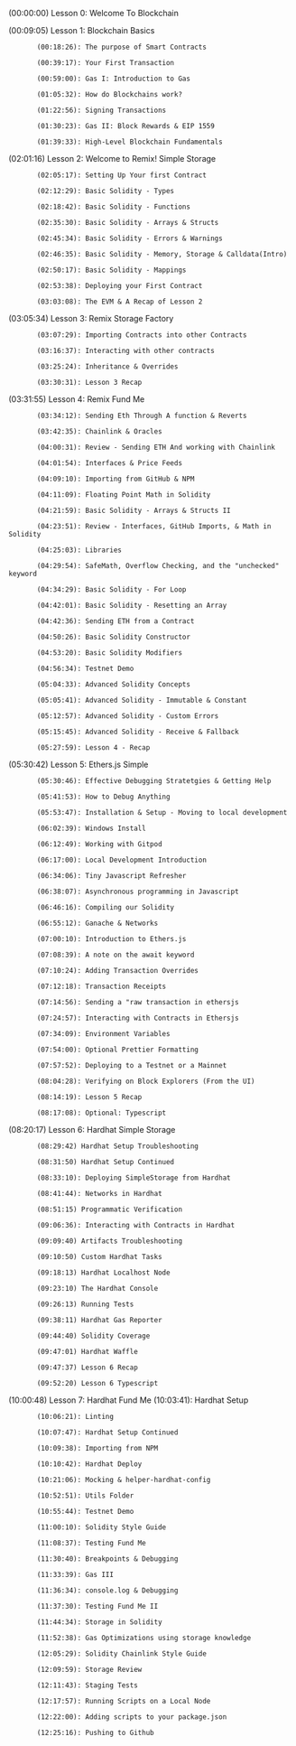 
(00:00:00) Lesson 0: Welcome To Blockchain

(00:09:05) Lesson 1: Blockchain Basics

           (00:18:26): The purpose of Smart Contracts

           (00:39:17): Your First Transaction

           (00:59:00): Gas I: Introduction to Gas

           (01:05:32): How do Blockchains work?

           (01:22:56): Signing Transactions

           (01:30:23): Gas II: Block Rewards & EIP 1559

           (01:39:33): High-Level Blockchain Fundamentals

(02:01:16) Lesson 2: Welcome to Remix! Simple Storage

           (02:05:17): Setting Up Your first Contract

           (02:12:29): Basic Solidity - Types

           (02:18:42): Basic Solidity - Functions

           (02:35:30): Basic Solidity - Arrays & Structs

           (02:45:34): Basic Solidity - Errors & Warnings

           (02:46:35): Basic Solidity - Memory, Storage & Calldata(Intro)

           (02:50:17): Basic Solidity - Mappings

           (02:53:38): Deploying your First Contract

           (03:03:08): The EVM & A Recap of Lesson 2

(03:05:34) Lesson 3: Remix Storage Factory

           (03:07:29): Importing Contracts into other Contracts

           (03:16:37): Interacting with other contracts

           (03:25:24): Inheritance & Overrides

           (03:30:31): Lesson 3 Recap

(03:31:55) Lesson 4: Remix Fund Me

           (03:34:12): Sending Eth Through A function & Reverts

           (03:42:35): Chainlink & Oracles

           (04:00:31): Review - Sending ETH And working with Chainlink

           (04:01:54): Interfaces & Price Feeds

           (04:09:10): Importing from GitHub & NPM

           (04:11:09): Floating Point Math in Solidity

           (04:21:59): Basic Solidity - Arrays & Structs II

           (04:23:51): Review - Interfaces, GitHub Imports, & Math in Solidity

           (04:25:03): Libraries

           (04:29:54): SafeMath, Overflow Checking, and the "unchecked" keyword

           (04:34:29): Basic Solidity - For Loop

           (04:42:01): Basic Solidity - Resetting an Array

           (04:42:36): Sending ETH from a Contract

           (04:50:26): Basic Solidity Constructor

           (04:53:20): Basic Solidity Modifiers

           (04:56:34): Testnet Demo

           (05:04:33): Advanced Solidity Concepts

           (05:05:41): Advanced Solidity - Immutable & Constant

           (05:12:57): Advanced Solidity - Custom Errors

           (05:15:45): Advanced Solidity - Receive & Fallback

           (05:27:59): Lesson 4 - Recap

(05:30:42) Lesson 5: Ethers.js Simple 

           (05:30:46): Effective Debugging Stratetgies & Getting Help

           (05:41:53): How to Debug Anything

           (05:53:47): Installation & Setup - Moving to local development

           (06:02:39): Windows Install

           (06:12:49): Working with Gitpod

           (06:17:00): Local Development Introduction

           (06:34:06): Tiny Javascript Refresher

           (06:38:07): Asynchronous programming in Javascript

           (06:46:16): Compiling our Solidity

           (06:55:12): Ganache & Networks

           (07:00:10): Introduction to Ethers.js

           (07:08:39): A note on the await keyword

           (07:10:24): Adding Transaction Overrides

           (07:12:18): Transaction Receipts

           (07:14:56): Sending a "raw transaction in ethersjs

           (07:24:57): Interacting with Contracts in Ethersjs

           (07:34:09): Environment Variables

           (07:54:00): Optional Prettier Formatting

           (07:57:52): Deploying to a Testnet or a Mainnet

           (08:04:28): Verifying on Block Explorers (From the UI)

           (08:14:19): Lesson 5 Recap

           (08:17:08): Optional: Typescript

(08:20:17) Lesson 6: Hardhat Simple Storage

           (08:29:42) Hardhat Setup Troubleshooting

           (08:31:50) Hardhat Setup Continued

           (08:33:10): Deploying SimpleStorage from Hardhat

           (08:41:44): Networks in Hardhat

           (08:51:15) Programmatic Verification

           (09:06:36): Interacting with Contracts in Hardhat

           (09:09:40) Artifacts Troubleshooting

           (09:10:50) Custom Hardhat Tasks

           (09:18:13) Hardhat Localhost Node

           (09:23:10) The Hardhat Console

           (09:26:13) Running Tests

           (09:38:11) Hardhat Gas Reporter

           (09:44:40) Solidity Coverage

           (09:47:01) Hardhat Waffle

           (09:47:37) Lesson 6 Recap 

           (09:52:20) Lesson 6 Typescript

(10:00:48) Lesson 7: Hardhat Fund Me
           (10:03:41): Hardhat Setup

           (10:06:21): Linting

           (10:07:47): Hardhat Setup Continued

           (10:09:38): Importing from NPM

           (10:10:42): Hardhat Deploy

           (10:21:06): Mocking & helper-hardhat-config

           (10:52:51): Utils Folder

           (10:55:44): Testnet Demo

           (11:00:10): Solidity Style Guide

           (11:08:37): Testing Fund Me

           (11:30:40): Breakpoints & Debugging

           (11:33:39): Gas III

           (11:36:34): console.log & Debugging

           (11:37:30): Testing Fund Me II

           (11:44:34): Storage in Solidity

           (11:52:38): Gas Optimizations using storage knowledge

           (12:05:29): Solidity Chainlink Style Guide

           (12:09:59): Storage Review

           (12:11:43): Staging Tests

           (12:17:57): Running Scripts on a Local Node

           (12:22:00): Adding scripts to your package.json

           (12:25:16): Pushing to Github